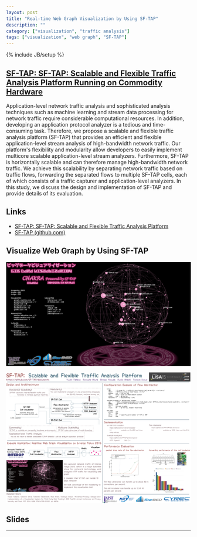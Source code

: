 ```yaml
---
layout: post
title: "Real-time Web Graph Visualization by Using SF-TAP"
description: ""
category: ["visualization", "traffic analysis"]
tags: ["visualization", "web graph", "SF-TAP"]
---
```

{% include JB/setup %}

## [SF-TAP: SF-TAP: Scalable and Flexible Traffic Analysis Platform Running on Commodity Hardware](https://www.usenix.org/conference/lisa15/conference-program/presentation/takano)

Application-level network traffic analysis and sophisticated analysis techniques
 such as machine learning
and stream data processing for network traffic require considerable computational
resources.
In addition, developing an application protocol analyzer is a tedious
and time-consuming task.
Therefore, we propose a scalable and flexible traffic analysis platform (SF-TAP) that provides an efficient
and flexible application-level stream
analysis of high-bandwidth network traffic.
Our platform's flexibility and modularity allow developers to easily
implement multicore scalable application-level stream analyzers.
Furthermore, SF-TAP is horizontally scalable and can therefore manage
high-bandwidth network traffic.
We achieve this scalability by separating network traffic
based on traffic flows, forwarding the separated flows to multiple
SF-TAP cells, each of which consists of a traffic capturer and
application-level analyzers.
In this study, we discuss the design and implementation of SF-TAP
and provide details of its evaluation.

## Links

- [SF-TAP: SF-TAP: Scalable and Flexible Traffic Analysis Platform](http://sf-tap.github.io/)
- [SF-TAP (github.com)](https://github.com/SF-TAP)

## Visualize Web Graph by Using SF-TAP

[![chakra](/assets/chakra.png "CHAKRA: Big Data Visualization System")](/assets/chakra.png)

[![lisaposter](/assets/usenix_lisa2015_poster.png "SF-TAP Poster - USENIX LISA 2015")](/assets/usenix_lisa2015_poster.pdf)

## Slides

<script async class="speakerdeck-embed" data-id="1cadedf3f63944c2b7da9101296cf029" data-ratio="1.33333333333333" src="//speakerdeck.com/assets/embed.js"></script>

<script async class="speakerdeck-embed" data-id="ddb3a8f1c88e44dc9894a598f2c411b3" data-ratio="1.33333333333333" src="//speakerdeck.com/assets/embed.js"></script>

---